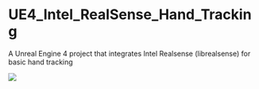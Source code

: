 # UE4_Intel_RealSense_Hand_Tracking
A Unreal Engine 4 project that integrates Intel Realsense (librealsense) for basic hand tracking

![](http://i.imgur.com/56qf2y6.gif)
